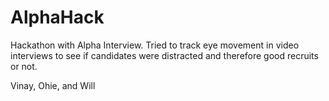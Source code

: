 # AlphaHack
Hackathon with Alpha Interview. Tried to track eye movement in video interviews to see if candidates were distracted and therefore good recruits or not.

Vinay, Ohie, and Will
